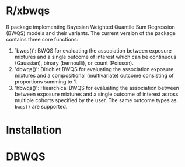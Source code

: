 # R/xbwqs
R package implementing Bayesian Weighted Quantile Sum Regression (BWQS) models and their variants. The current version of the package contains three core functions:
  1. `bwqs()': BWQS for evaluating the association between exposure mixtures and a single outcome of interest which can be continuous (Gaussian), binary (bernoulli), or count (Poisson).
  2. 'dbwqs()': Dirichlet BWQS for evaluating the association exposure mixtures and a compositional (multivariate) outcome consisting of proportions summing to 1. 
  3. 'hbwqs()': Hiearchical BWQS for evaluating the association between between exposure mixtures and a single outcome of interest across multiple cohorts specified by the user. The same outcome types as `bwqs()` are supported.
  
# Installation 

# DBWQS 
